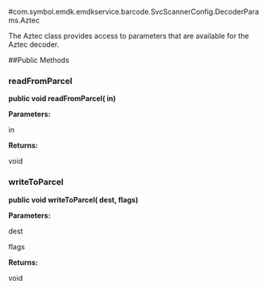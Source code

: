 #com.symbol.emdk.emdkservice.barcode.SvcScannerConfig.DecoderParams.Aztec

The Aztec class provides access to parameters that are available for
 the Aztec decoder.



##Public Methods

### readFromParcel

**public void readFromParcel( in)**



**Parameters:**

in

**Returns:**

void

### writeToParcel

**public void writeToParcel( dest,  flags)**



**Parameters:**

dest

flags

**Returns:**

void

